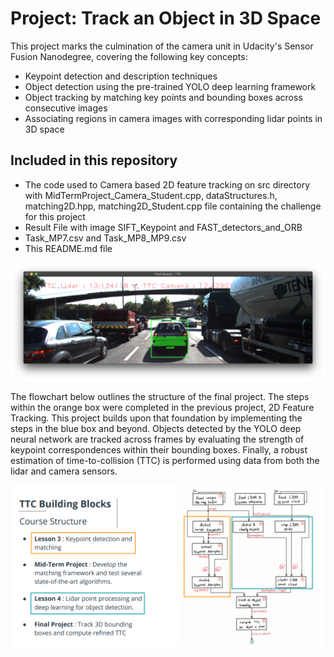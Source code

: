 # Project: Track an Object in 3D Space

This project marks the culmination of the camera unit in Udacity's Sensor Fusion Nanodegree, covering the following key concepts:

* Keypoint detection and description techniques
* Object detection using the pre-trained YOLO deep learning framework
* Object tracking by matching key points and bounding boxes across consecutive images
* Associating regions in camera images with corresponding lidar points in 3D space

## Included in this repository 

* The code used to Camera based 2D feature tracking on src directory with MidTermProject_Camera_Student.cpp, dataStructures.h, matching2D.hpp, matching2D_Student.cpp file containing the challenge for this project
* Result File with image SIFT_Keypoint and FAST_detectors_and_ORB
* Task_MP7.csv and Task_MP8_MP9.csv
* This README.md file

![3D_track](https://github.com/1Px-Vision/Vision-Based-Off-Road-Hazard-Detection-for-Freespace-Navigation/blob/main/Project_Track_an_Object_in_3D_Space/ttc_estimation.png)
 
The flowchart below outlines the structure of the final project. The steps within the orange box were completed in the previous project, 2D Feature Tracking. This project builds upon that foundation by implementing the steps in the blue box and beyond. Objects detected by the YOLO deep neural network are tracked across frames by evaluating the strength of keypoint correspondences within their bounding boxes. Finally, a robust estimation of time-to-collision (TTC) is performed using data from both the lidar and camera sensors.

![TCC](https://github.com/1Px-Vision/Vision-Based-Off-Road-Hazard-Detection-for-Freespace-Navigation/blob/main/Project_Track_an_Object_in_3D_Space/course_code_structure.png)
